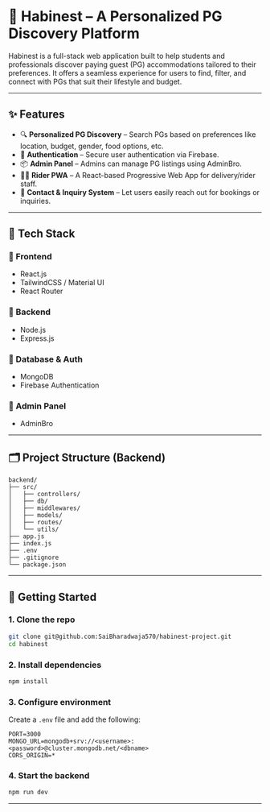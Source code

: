 # 🏡 Habinest – A Personalized PG Discovery Platform

Habinest is a full-stack web application built to help students and professionals discover paying guest (PG) accommodations tailored to their preferences. It offers a seamless experience for users to find, filter, and connect with PGs that suit their lifestyle and budget.

---

## ✨ Features

- 🔍 **Personalized PG Discovery** – Search PGs based on preferences like location, budget, gender, food options, etc.
- 🔐 **Authentication** – Secure user authentication via Firebase.
- 📦 **Admin Panel** – Admins can manage PG listings using AdminBro.
- 🚴‍♂️ **Rider PWA** – A React-based Progressive Web App for delivery/rider staff.
- 💬 **Contact & Inquiry System** – Let users easily reach out for bookings or inquiries.

---

## 🧱 Tech Stack

### 🔹 Frontend
- React.js
- TailwindCSS / Material UI
- React Router

### 🔹 Backend
- Node.js
- Express.js

### 🔹 Database & Auth
- MongoDB
- Firebase Authentication

### 🔹 Admin Panel
- AdminBro

---

## 🗂️ Project Structure (Backend)

```
backend/
├── src/
│   ├── controllers/
│   ├── db/
│   ├── middlewares/
│   ├── models/
│   ├── routes/
│   └── utils/
├── app.js
├── index.js
├── .env
├── .gitignore
└── package.json
```

---

## 🚀 Getting Started

### 1. Clone the repo

```bash
git clone git@github.com:SaiBharadwaja570/habinest-project.git
cd habinest
```

### 2. Install dependencies

```bash
npm install
```

### 3. Configure environment

Create a `.env` file and add the following:

```env
PORT=3000
MONGO_URL=mongodb+srv://<username>:<password>@cluster.mongodb.net/<dbname>
CORS_ORIGIN=*
```

### 4. Start the backend

```bash
npm run dev
```

---

